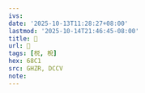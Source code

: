 ```yaml
---
ivs:
date: '2025-10-13T11:28:27+08:00'
lastmod: '2025-10-14T21:46:45-08:00'
title: 󰝈
url: 󰝈
tags: [棁, 梲]
hex: 68C1
src: GHZR, DCCV
note:
---
```


